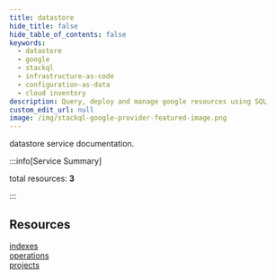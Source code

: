 ```yaml
---
title: datastore
hide_title: false
hide_table_of_contents: false
keywords:
  - datastore
  - google
  - stackql
  - infrastructure-as-code
  - configuration-as-data
  - cloud inventory
description: Query, deploy and manage google resources using SQL
custom_edit_url: null
image: /img/stackql-google-provider-featured-image.png
---
```


datastore service documentation.

:::info[Service Summary]

total resources: __3__  

:::

## Resources
<div class="row">
<div class="providerDocColumn">
<a href="/services/datastore/indexes/">indexes</a><br />
<a href="/services/datastore/operations/">operations</a>
</div>
<div class="providerDocColumn">
<a href="/services/datastore/projects/">projects</a>
</div>
</div>